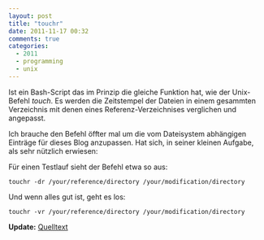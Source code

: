 ```yaml
---
layout: post
title: "touchr"
date: 2011-11-17 00:32
comments: true
categories:
  - 2011
  - programming
  - unix
---
```

Ist ein Bash-Script das im Prinzip die gleiche Funktion hat, wie der
Unix-Befehl _touch_. Es werden die Zeitstempel der Dateien in einem gesammten
Verzeichnis mit denen eines Referenz-Verzeichnises verglichen und angepasst.

Ich brauche den Befehl öffter mal um die vom Dateisystem abhängigen Einträge
für dieses Blog anzupassen. Hat sich, in seiner kleinen Aufgabe, als sehr
nützlich erwiesen:

Für einen Testlauf sieht der Befehl etwa so aus:

    touchr -dr /your/reference/directory /your/modification/directory

Und wenn alles gut ist, geht es los:

    touchr -vr /your/reference/directory /your/modification/directory

**Update:** [Quelltext](https://gist.github.com/manuel-io/933da1e8fb1f00bd2d06)

